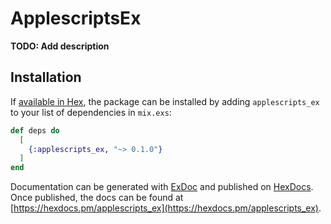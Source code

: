 # ApplescriptsEx

**TODO: Add description**

## Installation

If [available in Hex](https://hex.pm/docs/publish), the package can be installed
by adding `applescripts_ex` to your list of dependencies in `mix.exs`:

```elixir
def deps do
  [
    {:applescripts_ex, "~> 0.1.0"}
  ]
end
```

Documentation can be generated with [ExDoc](https://github.com/elixir-lang/ex_doc)
and published on [HexDocs](https://hexdocs.pm). Once published, the docs can
be found at [https://hexdocs.pm/applescripts_ex](https://hexdocs.pm/applescripts_ex).

